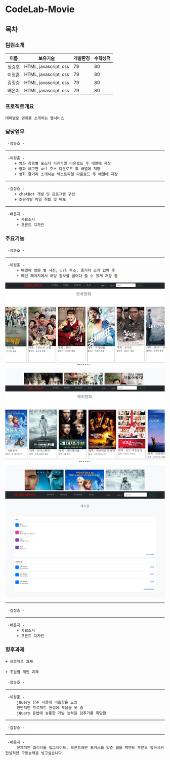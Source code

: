 # CodeLab-Movie 
## 목차

### 팀원소개
    
 |  이름  | 보유기술 | 개발환경 | 수학성적 |
|--------|----------|----------|----------|
| 정승호 |    HTML, javascript, css    |    79    |    80    |
| 이정훈 |    HTML, javascript, css    |    79    |    80    |
| 김정승 |    HTML, javascript, css    |    79    |    80    |
| 배은지 |    HTML, javascript, css    |    79    |    80    |
    
### 프로젝트개요

    테마별로 영화를 소개하는 웹서비스

### 담당업무

     -정승호 -  
   ***
     -이정훈 -  
        + 영화 장르별 포스터 사진파일 다운로드 후 배열에 저장
        + 영화 예고편 url 주소 다운로드 후 배열에 저장
        + 영화 줄거리 소개하는 텍스트파일 다운로드 후 배열에 저장
   *** 
     -김정승 - 
        + chatBot 개발 및 프로그램 구성
        + 조원개발 파일 취합 및 배포
   ***
     -배은지 - 
         + 자료조사 
         + 프론트 디자인 

### 주요기능 
     -정승호 -  
   ***
     -이정훈 -  
         + 배열에 영화 별 사진, url 주소, 줄거리 소개 입력 후
         + 메인 페이지에서 해당 정보를 끌어다 쓸 수 있게 저장 함
![한국영화](./한국영화.png)
![해외영화](./해외영화.png)
![게시판](./게시판.png)
         
   *** 
     -김정승 - 
    
   ***
     -배은지 - 
         + 자료조사 
         + 프론트 디자인





### 향후과제
    + 프로젝트 과제

    + 조원별 개인 과제
    
     -정승호 -  
   ***
     -이정훈 -  
         jQuery 함수 사용에 미흡함을 느낌
         전반적인 프로젝트 완성에 도움을 못 줌
         jQuery 문법에 능통한 개발 능력을 갖추기를 희망함
   *** 
     -김정승 - 
   ***
     -배은지 - 
         전체적인 퀄리티를 업그레이드, 프론트에만 포커스를 맞춘 웹을 백엔드 부분도 접목시켜 현실적인 구동능력을 넣고싶습니다.
